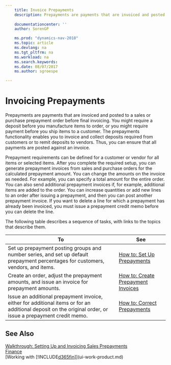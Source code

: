 ```yaml
---
    title: Invoice Prepayments 
    description: Prepayments are payments that are invoiced and posted to a sales or purchase prepayment order before final invoicing. You might require a deposit before you manufacture items to order, or you might require payment before you ship items to a customer. The prepayments functionality enables you to invoice and collect deposits required from customers or to remit deposits to vendors. Thus, you can ensure that all payments are posted against an invoice.
    
    documentationcenter: ''
    author: SorenGP

    ms.prod: "dynamics-nav-2018"
    ms.topic: article
    ms.devlang: na
    ms.tgt_pltfrm: na
    ms.workload: na
    ms.search.keywords:
    ms.date: 08/07/2017
    ms.author: sgroespe

---
```

# Invoicing Prepayments
Prepayments are payments that are invoiced and posted to a sales or purchase prepayment order before final invoicing. You might require a deposit before you manufacture items to order, or you might require payment before you ship items to a customer. The prepayments functionality enables you to invoice and collect deposits required from customers or to remit deposits to vendors. Thus, you can ensure that all payments are posted against an invoice.  

 Prepayment requirements can be defined for a customer or vendor for all items or selected items. After you complete the required setup, you can generate prepayment invoices from sales and purchase orders for the calculated prepayment amount. You can change the amounts on the invoice as needed. For example, you can specify a total amount for the entire order. You can also send additional prepayment invoices if, for example, additional items are added to the order. You can increase quantities or add new lines to an order after issuing a prepayment, and then you can post another prepayment invoice. If you want to delete a line for which a prepayment has already been invoiced, you must issue a prepayment credit memo before you can delete the line.  

 The following table describes a sequence of tasks, with links to the topics that describe them.

|**To**|**See**|  
|------------|-------------|  
|Set up prepayment posting groups and number series, and set up default prepayment percentages for customers, vendors, and items.|[How to: Set Up Prepayments](finance-set-up-prepayments.md)|
|Create an order, adjust the prepayment amounts, and issue an invoice for prepayment amounts.|[How to: Create Prepayment Invoices](finance-how-to-create-prepayment-invoices.md)|  
|Issue an additional prepayment invoice, either for additional items or for an additional deposit on the original order, or issue a prepayment credit memo.|[How to: Correct Prepayments](finance-how-to-correct-prepayments.md)|  

## See Also  
[Walkthrough: Setting Up and Invoicing Sales Prepayments](walkthrough-setting-up-and-invoicing-sales-prepayments.md)  
[Finance](finance.md)  
[Working with [!INCLUDE[d365fin](includes/d365fin_md.md)]](ui-work-product.md)
